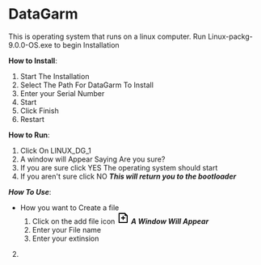 # DataGarm
This is operating system that runs on a linux computer. Run Linux-packg-9.0.0-OS.exe to begin Installation

**How to Install**:
  1. Start The Installation
  2. Select The Path For DataGarm To Install
  3. Enter your Serial Number
  4. Start
  5. Click Finish
  6. Restart


**How to Run**:
  1. Click On LINUX_DG_1
  2. A window will Appear Saying Are you sure?
  3. If you are sure click YES
      The operating system should start
  5. If you aren't sure click NO ***This will return you to the bootloader***


***How To Use***:
  - How you want to Create a file
    1. Click on the add file icon  ![](file-add-line.png)
    ***A Window Will Appear***
    2. Enter your File name
    3. Enter your extinsion
  2. 
